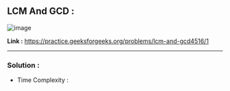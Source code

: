## LCM And GCD : 

![image](https://user-images.githubusercontent.com/23376002/224481664-567b6f40-169a-4851-8c50-647b8bef9b37.png)

**Link :** https://practice.geeksforgeeks.org/problems/lcm-and-gcd4516/1

-------------------------------------------------------------------------------------------------------------------------------------------------------

### Solution : 

- Time Complexity : 


